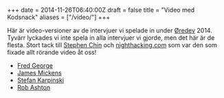 +++
date = 2014-11-26T06:40:00Z
draft = false
title = "Video med Kodsnack"
aliases = ["/video/"]
+++

Här är video-versioner av de intervjuer vi spelade in under
[&Oslash;redev][oredev] 2014. Tyvärr lyckades vi inte spela in alla
intervjuer vi gjorde, men det här är de flesta. Stort tack till
[Stephen Chin][stephen] och [nighthacking.com][night] som var den som
fixade allt rörande video åt oss!

  [oredev]: http://oredev.org/ "Oredev"
  [stephen]: http://steveonjava.com/ "steveonjava.com"
  [night]: http://nighthacking.com/ "nighthacking.com"

<ul>
<li><a href="http://nighthacking.com/kodsnack-interviewing-fred-george/">Fred George</a></li>
<li><a href="http://nighthacking.com/kodsnack-interviewing-james-mickens/">James Mickens</a></li>
<li><a href="http://nighthacking.com/kodsnack-interviewing-stefan-karpinski/">Stefan Karpinski</a></li>
<li><a href="http://nighthacking.com/kodsnack-interviewing-rob-ashton/">Rob Ashton</a></li>
</ul>
